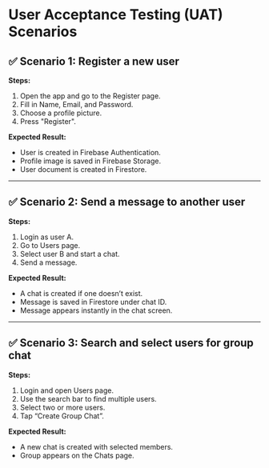 # User Acceptance Testing (UAT) Scenarios

## ✅ Scenario 1: Register a new user

**Steps:**

1. Open the app and go to the Register page.
2. Fill in Name, Email, and Password.
3. Choose a profile picture.
4. Press "Register".

**Expected Result:**

- User is created in Firebase Authentication.
- Profile image is saved in Firebase Storage.
- User document is created in Firestore.

---

## ✅ Scenario 2: Send a message to another user

**Steps:**

1. Login as user A.
2. Go to Users page.
3. Select user B and start a chat.
4. Send a message.

**Expected Result:**

- A chat is created if one doesn’t exist.
- Message is saved in Firestore under chat ID.
- Message appears instantly in the chat screen.

---

## ✅ Scenario 3: Search and select users for group chat

**Steps:**

1. Login and open Users page.
2. Use the search bar to find multiple users.
3. Select two or more users.
4. Tap “Create Group Chat”.

**Expected Result:**

- A new chat is created with selected members.
- Group appears on the Chats page.

